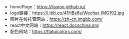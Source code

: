 - homePage：https://lission.github.io/
- logo链接：https://i.ibb.co/41HBs6s/Wechat-IMG192.jpg
- 图片在线托管网站：https://zh-cn.imgbb.com/
- react中文网站：https://react.docschina.org
- 配色网站：https://flatuicolors.com/

